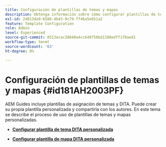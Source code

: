 ```yaml
---
title: Configuración de plantillas de temas y mapas
description: Obtenga información sobre cómo configurar plantillas de temas y asignaciones
exl-id: 2d813da9-6586-4b43-9c79-ff46a5e651a2
feature: Template Configuration
role: Admin
level: Experienced
source-git-commit: 0513ecac38840a4cc649758bd1180edff1f8aed1
workflow-type: tm+mt
source-wordcount: '63'
ht-degree: 0%

---
```


# Configuración de plantillas de temas y mapas {#id181AH2003PF}

AEM Guides incluye plantillas de asignación de temas y DITA. Puede crear su propia plantilla personalizada y compartirla con los autores. En este tema se describe el proceso de uso de plantillas de temas y mapas personalizadas.

- **[Configurar plantilla de tema DITA personalizada](conf-template-tags-custom-dita-topic-template.md)**

- **[Configurar plantilla de mapa DITA personalizada](conf-template-tags-custom-dita-map-templates.md)**

